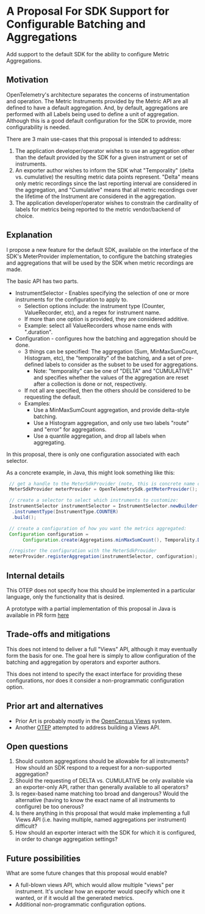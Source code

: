 # A Proposal For SDK Support for Configurable Batching and Aggregations

Add support to the default SDK for the ability to configure Metric Aggregations.

## Motivation

OpenTelemetry's architecture separates the concerns of instrumentation and operation. The Metric Instruments
provided by the Metric API are all defined to have a default aggregation. And, by default, aggregations are
performed with all Labels being used to define a unit of aggregation. Although this is a good default
configuration for the SDK to provide, more configurability is needed.

There are 3 main use-cases that this proposal is intended to address:

1) The application developer/operator wishes to use an aggregation other than the default provided by the SDK
for a given instrument or set of instruments.
2) An exporter author wishes to inform the SDK what "Temporality" (delta vs. cumulative) the resulting metric
data points represent. "Delta" means only metric recordings since the last reporting interval are considered
in the aggregation, and "Cumulative" means that all metric recordings over the lifetime of the Instrument are
considered in the aggregation.
3) The application developer/operator wishes to constrain the cardinality of labels for metrics being reported
to the metric vendor/backend of choice.

## Explanation

I propose a new feature for the default SDK, available on the interface of the SDK's MeterProvider implementation, to configure
the batching strategies and aggregations that will be used by the SDK when metric recordings are made.

The basic API has two parts.

* InstrumentSelector - Enables specifying the selection of one or more instruments for the configuration to apply to.
  - Selection options include: the instrument type (Counter, ValueRecorder, etc), and a regex for instrument name.
  - If more than one option is provided, they are considered additive.
  - Example: select all ValueRecorders whose name ends with ".duration".
* Configuration - configures how the batching and aggregation should be done.
  - 3 things can be specified: The aggregation (Sum, MinMaxSumCount, Histogram, etc), the "temporality" of the batching,
    and a set of pre-defined labels to consider as the subset to be used for aggregations.
    - Note: "temporality" can be one of "DELTA" and "CUMULATIVE" and specifies whether the values of the aggregation
      are reset after a collection is done or not, respectively.
  - If not all are specified, then the others should be considered to be requesting the default.
  - Examples:
    - Use a MinMaxSumCount aggregation, and provide delta-style batching.
    - Use a Histogram aggregation, and only use two labels "route" and "error" for aggregations.
    - Use a quantile aggregation, and drop all labels when aggregating.

In this proposal, there is only one configuration associated with each selector.

As a concrete example, in Java, this might look something like this:

```java
 // get a handle to the MeterSdkProvider (note, this is concrete name of the default SDK class in java, not a general SDK)
 MeterSdkProvider meterProvider = OpenTelemetrySdk.getMeterProvider();

 // create a selector to select which instruments to customize:
 InstrumentSelector instrumentSelector = InstrumentSelector.newBuilder()
  .instrumentType(InstrumentType.COUNTER)
  .build();

 // create a configuration of how you want the metrics aggregated:
 Configuration configuration =
      Configuration.create(Aggregations.minMaxSumCount(), Temporality.DELTA);

 //register the configuration with the MeterSdkProvider
 meterProvider.registerAggregation(instrumentSelector, configuration);
```

## Internal details

This OTEP does not specify how this should be implemented in a particular language, only the functionality that is desired.

A prototype with a partial implementation of this proposal in Java is available in PR form [here](https://github.com/open-telemetry/opentelemetry-java/pull/1412)

## Trade-offs and mitigations

This does not intend to deliver a full "Views" API, although it may eventually form the basis for one. The goal here is
simply to allow configuration of the batching and aggregation by operators and exporter authors.

This does not intend to specify the exact interface for providing these configurations, nor does it
consider a non-programmatic configuration option.

## Prior art and alternatives

* Prior Art is probably mostly in the [OpenCensus Views](https://opencensus.io/stats/view/) system.
* Another [OTEP](https://github.com/open-telemetry/oteps/pull/8) attempted to address building a Views API.

## Open questions

1. Should custom aggregations should be allowable for all instruments? How should an SDK respond to a request for a non-supported aggregation?
2. Should the requesting of DELTA vs. CUMULATIVE be only available via an exporter-only API, rather than generally available to all operators?
3. Is regex-based name matching too broad and dangerous? Would the alternative (having to know the exact name of all instruments to configure) be too onerous?
4. Is there anything in this proposal that would make implementing a full Views API (i.e. having multiple, named aggregations per instrument) difficult?
5. How should an exporter interact with the SDK for which it is configured, in order to change aggregation settings?

## Future possibilities

What are some future changes that this proposal would enable?

- A full-blown views API, which would allow multiple "views" per instrument. It's unclear how an exporter would specify which one it wanted, or if it would all the generated metrics.
- Additional non-programmatic configuration options.
